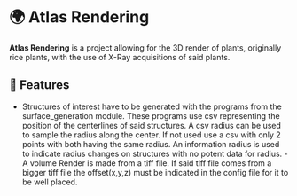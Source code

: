 # 🌍 Atlas Rendering

**Atlas Rendering** is a project allowing for the 3D render of plants, originally rice plants, with the use of X-Ray acquisitions of said plants.

## 🚀 Features
- Structures of interest have to be generated with the programs from the surface_generation module. These programs use csv representing the position of the centerlines of said structures. A csv radius can be used to sample the radius along the center. If not used use a csv with only 2 points with both having the same radius. An information radius is used to indicate radius changes on structures with no potent data for radius.
-A volume Render is made from a tiff file. If said tiff file comes from a bigger tiff file the offset(x,y,z) must be indicated in the config file for it to be well placed.
